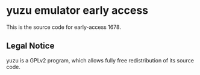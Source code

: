 yuzu emulator early access
=============

This is the source code for early-access 1678.

## Legal Notice

yuzu is a GPLv2 program, which allows fully free redistribution of its source code.